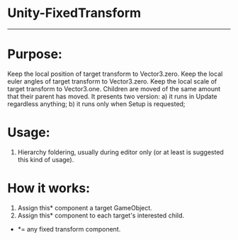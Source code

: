 # Unity-FixedTransform
-------------------------------------------------------

# Purpose: 
Keep the local position of target transform to Vector3.zero.
Keep the local euler angles of target transform to Vector3.zero.
Keep the local scale of target transform to Vector3.one.
Children are moved of the same amount that their parent has moved.
It presents two version: 
a) it runs in Update regardless anything;
b) it runs only when Setup is requested;
  
# Usage: 
1) Hierarchy foldering, usually during editor only (or at least is suggested this kind of usage).

# How it works:
1) Assign this* component a target GameObject.
2) Assign this* component to each target's interested child.

* *= any fixed transform component.